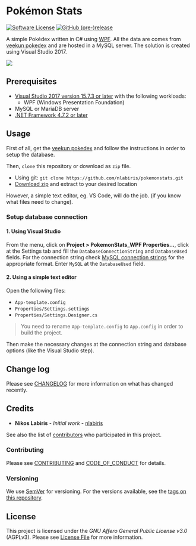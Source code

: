 # Pokémon Stats

[![Software License](https://img.shields.io/github/license/nlabiris/pokemonstats.svg)](LICENSE.md)
[![GitHub (pre-)release](https://img.shields.io/badge/alpha-v0.0.3-red.svg)](https://github.com/nlabiris/pokemonstats/releases)

A simple Pokédex written in C# using [WPF](https://docs.microsoft.com/en-us/dotnet/framework/wpf/getting-started/). All the data are comes from [veekun pokedex](https://github.com/veekun/pokedex) and are hosted in a MySQL server. The solution is created using Visual Studio 2017.

![](https://i.imgur.com/XRGt4W2.png)

## Prerequisites

* [Visual Studio 2017 version 15.7.3 or later](https://www.microsoft.com/net/download/windows) with the following workloads:
   *  WPF (Windows Presentation Foundation)
* MySQL or MariaDB server
* [.NET Framework 4.7.2 or later](https://www.microsoft.com/net/download/windows)

## Usage

First of all, get the [veekun pokedex](https://github.com/veekun/pokedex) and follow the instructions in order to setup the database.

Then, `clone` this repository or download as `zip` file.
* Using git: `git clone https://github.com/nlabiris/pokemonstats.git`
* [Download zip](https://github.com/nlabiris/pokemonstats/archive/master.zip) and extract to your desired location

However, a simple text editor, eg. VS Code, will do the job. (if you know what files need to change).

### Setup database connection

#### 1. Using Visual Studio

From the menu, click on **Project > PokemonStats_WPF Properties...**, click at the Settings tab and fill the `DatabaseConnectionString` and `DatabaseUsed` fields. For the connection string check [MySQL connection strings](https://www.connectionstrings.com/mysql/) for the appropriate format.
Enter `MySQL` at the `DatabaseUsed` field.

#### 2. Using a simple text editor

Open the following files:
* `App-template.config`
* `Properties/Settings.settings`
* `Properties/Settings.Designer.cs`

> You need to rename `App-template.config` to `App.config` in order to build the project.

Then make the necessary changes at the connection string and database options (like the Visual Studio step).

## Change log

Please see [CHANGELOG](CHANGELOG.md) for more information on what has changed recently.

## Credits

* **Nikos Labiris** - *Initial work* - [nlabiris](https://github.com/nlabiris)

See also the list of [contributors](https://github.com/nlabiris/pokemonstats/graphs/contributors) who participated in this project.

### Contributing

Please see [CONTRIBUTING](CONTRIBUTING.md) and [CODE_OF_CONDUCT](CODE_OF_CONDUCT.md) for details.

### Versioning

We use [SemVer](http://semver.org/) for versioning. For the versions available, see the [tags on this repository](https://github.com/nlabiris/pokemonstats/releases). 

## License

This project is licensed under the *GNU Affero General Public License v3.0* (AGPLv3). Please see [License File](LICENSE.md) for more information.